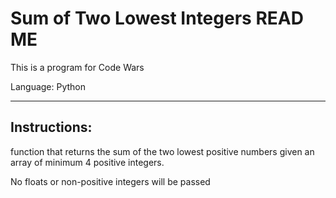 # Sum of Two Lowest Integers READ ME

This is a program for Code Wars

Language: Python

-------------------------

## Instructions:

function that returns the sum of the two lowest positive numbers given an array of minimum 4 positive integers. 

No floats or non-positive integers will be passed